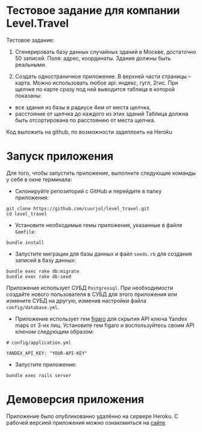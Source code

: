 # Тестовое задание для компании Level.Travel

Тестовое задание:

1. Сгенерировать базу данных случайных зданий в Москве, достаточно 50 записей. 
Поля: адрес, координаты. Здания должны быть реальными.

2. Создать одностраничное приложение. В верхней части страницы – карта. 
Можно использовать любое api: яндекс, гугл, 2гис.
При щелчке по карте сразу под ней выводится таблица в которой показаны:
- все здания из базы в радиусе 4км от места щелчка,
- расстояние от щелчка до каждого из этих зданий
Таблица должна быть отсортирована по расстоянию от места щелчка.

Код выложить на github, по возможности задеплоить на Heroku


# Запуск приложения

Для того, чтобы запустить приложение, выполните следующие команды у себя в окне терминала:

* Склонируйте репозиторий с GitHub и перейдите в папку приложения:
```
git clone https://github.com/cuurjol/level_travel.git
cd level_travel
```

* Установите необходимые гемы приложения, указанные в файле `Gemfile`:
```
bundle install
```

* Запустите миграции для базы данных и файл `seeds.rb` для создания записей в базу данных:
```
bundle exec rake db:migrate
bundle exec rake db:seed
```
Приложение использует СУБД `Postgressql`. При необходимости создайте нового пользователя в СУБД для этого приложения 
или измените СУБД на другую, изменив настройки файла `config/database.yml`.

* Приложение использует гем [figaro](https://github.com/laserlemon/figaro) для скрытия API ключа Yandex maps от 3-их лиц.
Установите гем figaro и воспользуйтесь своим API ключом следующим образом:
```
# config/application.yml

YANDEX_API_KEY: "YOUR-API-KEY"
```

* Запустите приложение:
```
bundle exec rails server
```

# Демоверсия приложения

Приложение было опубликованно удалённо на сервере Heroku. С рабочей версией приложения можно ознакомиться на 
[сайте](https://cuurjol-level-travel.herokuapp.com/).